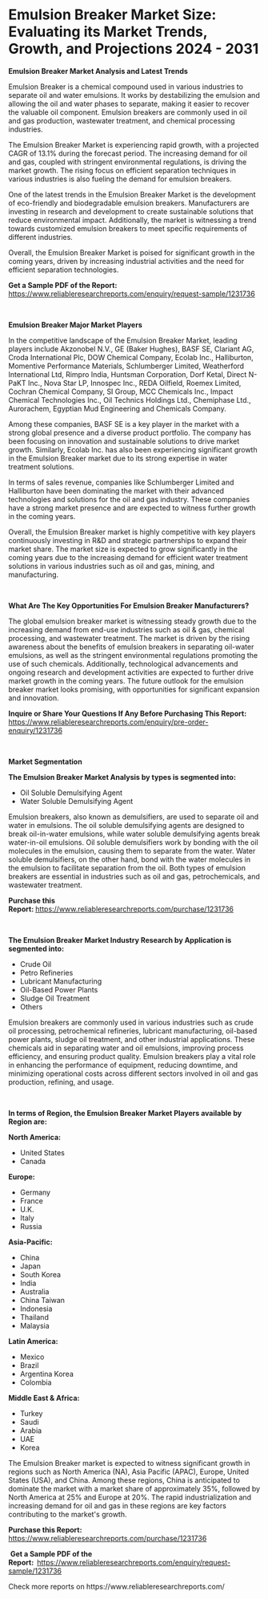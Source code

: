 <p><h1>Emulsion Breaker Market Size: Evaluating its Market Trends, Growth, and Projections 2024 - 2031</h1></p><p><strong>Emulsion Breaker Market Analysis and Latest Trends</strong></p>
<p><p>Emulsion Breaker is a chemical compound used in various industries to separate oil and water emulsions. It works by destabilizing the emulsion and allowing the oil and water phases to separate, making it easier to recover the valuable oil component. Emulsion breakers are commonly used in oil and gas production, wastewater treatment, and chemical processing industries.</p><p>The Emulsion Breaker Market is experiencing rapid growth, with a projected CAGR of 13.1% during the forecast period. The increasing demand for oil and gas, coupled with stringent environmental regulations, is driving the market growth. The rising focus on efficient separation techniques in various industries is also fueling the demand for emulsion breakers.</p><p>One of the latest trends in the Emulsion Breaker Market is the development of eco-friendly and biodegradable emulsion breakers. Manufacturers are investing in research and development to create sustainable solutions that reduce environmental impact. Additionally, the market is witnessing a trend towards customized emulsion breakers to meet specific requirements of different industries.</p><p>Overall, the Emulsion Breaker Market is poised for significant growth in the coming years, driven by increasing industrial activities and the need for efficient separation technologies.</p></p>
<p><strong>Get a Sample PDF of the Report:&nbsp;</strong> <a href="https://www.reliableresearchreports.com/enquiry/request-sample/1231736">https://www.reliableresearchreports.com/enquiry/request-sample/1231736</a></p>
<p>&nbsp;</p>
<p><strong>Emulsion Breaker Major Market Players</strong></p>
<p><p>In the competitive landscape of the Emulsion Breaker Market, leading players include Akzonobel N.V., GE (Baker Hughes), BASF SE, Clariant AG, Croda International Plc, DOW Chemical Company, Ecolab Inc., Halliburton, Momentive Performance Materials, Schlumberger Limited, Weatherford International Ltd, Rimpro India, Huntsman Corporation, Dorf Ketal, Direct N-PaKT Inc., Nova Star LP, Innospec Inc., REDA Oilfield, Roemex Limited, Cochran Chemical Company, SI Group, MCC Chemicals Inc., Impact Chemical Technologies Inc., Oil Technics Holdings Ltd., Chemiphase Ltd., Aurorachem, Egyptian Mud Engineering and Chemicals Company.</p><p>Among these companies, BASF SE is a key player in the market with a strong global presence and a diverse product portfolio. The company has been focusing on innovation and sustainable solutions to drive market growth. Similarly, Ecolab Inc. has also been experiencing significant growth in the Emulsion Breaker market due to its strong expertise in water treatment solutions.</p><p>In terms of sales revenue, companies like Schlumberger Limited and Halliburton have been dominating the market with their advanced technologies and solutions for the oil and gas industry. These companies have a strong market presence and are expected to witness further growth in the coming years.</p><p>Overall, the Emulsion Breaker market is highly competitive with key players continuously investing in R&D and strategic partnerships to expand their market share. The market size is expected to grow significantly in the coming years due to the increasing demand for efficient water treatment solutions in various industries such as oil and gas, mining, and manufacturing.</p></p>
<p>&nbsp;</p>
<p><strong>What Are The Key Opportunities For Emulsion Breaker Manufacturers?</strong></p>
<p><p>The global emulsion breaker market is witnessing steady growth due to the increasing demand from end-use industries such as oil & gas, chemical processing, and wastewater treatment. The market is driven by the rising awareness about the benefits of emulsion breakers in separating oil-water emulsions, as well as the stringent environmental regulations promoting the use of such chemicals. Additionally, technological advancements and ongoing research and development activities are expected to further drive market growth in the coming years. The future outlook for the emulsion breaker market looks promising, with opportunities for significant expansion and innovation.</p></p>
<p><strong>Inquire or Share Your Questions If Any Before Purchasing This Report:</strong> <a href="https://www.reliableresearchreports.com/enquiry/pre-order-enquiry/1231736">https://www.reliableresearchreports.com/enquiry/pre-order-enquiry/1231736</a></p>
<p>&nbsp;</p>
<p><strong>Market Segmentation</strong></p>
<p><strong>The Emulsion Breaker Market Analysis by types is segmented into:</strong></p>
<p><ul><li>Oil Soluble Demulsifying Agent</li><li>Water Soluble Demulsifying Agent</li></ul></p>
<p><p>Emulsion breakers, also known as demulsifiers, are used to separate oil and water in emulsions. The oil soluble demulsifying agents are designed to break oil-in-water emulsions, while water soluble demulsifying agents break water-in-oil emulsions. Oil soluble demulsifiers work by bonding with the oil molecules in the emulsion, causing them to separate from the water. Water soluble demulsifiers, on the other hand, bond with the water molecules in the emulsion to facilitate separation from the oil. Both types of emulsion breakers are essential in industries such as oil and gas, petrochemicals, and wastewater treatment.</p></p>
<p><strong>Purchase this Report:&nbsp;</strong><a href="https://www.reliableresearchreports.com/purchase/1231736">https://www.reliableresearchreports.com/purchase/1231736</a></p>
<p>&nbsp;</p>
<p><strong>The Emulsion Breaker Market Industry Research by Application is segmented into:</strong></p>
<p><ul><li>Crude Oil</li><li>Petro Refineries</li><li>Lubricant Manufacturing</li><li>Oil-Based Power Plants</li><li>Sludge Oil Treatment</li><li>Others</li></ul></p>
<p><p>Emulsion breakers are commonly used in various industries such as crude oil processing, petrochemical refineries, lubricant manufacturing, oil-based power plants, sludge oil treatment, and other industrial applications. These chemicals aid in separating water and oil emulsions, improving process efficiency, and ensuring product quality. Emulsion breakers play a vital role in enhancing the performance of equipment, reducing downtime, and minimizing operational costs across different sectors involved in oil and gas production, refining, and usage.</p></p>
<p>&nbsp;</p>
<p><strong>In terms of Region, the Emulsion Breaker Market Players available by Region are:</strong></p>
<p>
    <p> <strong> North America: </strong>
        <ul>
            <li>United States</li>
            <li>Canada</li>
        </ul>
        </p> 
    <p> <strong> Europe: </strong>
        <ul>
            <li>Germany</li>
            <li>France</li>
            <li>U.K.</li>
            <li>Italy</li>
            <li>Russia</li>
        </ul>
        </p> 
    <p> <strong> Asia-Pacific: </strong>
        <ul>
            <li>China</li>
            <li>Japan</li>
            <li>South Korea</li>
            <li>India</li>
            <li>Australia</li>
            <li>China Taiwan</li>
            <li>Indonesia</li>
            <li>Thailand</li>
            <li>Malaysia</li>
        </ul>
        </p> 
    <p> <strong> Latin America: </strong>
        <ul>
            <li>Mexico</li>
            <li>Brazil</li>
            <li>Argentina Korea</li>
            <li>Colombia</li>
        </ul>
        </p> 
    <p> <strong> Middle East & Africa: </strong>
        <ul>
            <li>Turkey</li>
            <li>Saudi</li>
            <li>Arabia</li>
            <li>UAE</li>
            <li>Korea</li>
        </ul>
    </p>
    </p>
<p><p>The Emulsion Breaker market is expected to witness significant growth in regions such as North America (NA), Asia Pacific (APAC), Europe, United States (USA), and China. Among these regions, China is anticipated to dominate the market with a market share of approximately 35%, followed by North America at 25% and Europe at 20%. The rapid industrialization and increasing demand for oil and gas in these regions are key factors contributing to the market's growth.</p></p>
<p><strong>Purchase this Report: </strong><a href="https://www.reliableresearchreports.com/purchase/1231736">https://www.reliableresearchreports.com/purchase/1231736</a></p>
<p>&nbsp;<strong>Get a Sample PDF of the Report:&nbsp;&nbsp;</strong><a href="https://www.reliableresearchreports.com/enquiry/request-sample/1231736">https://www.reliableresearchreports.com/enquiry/request-sample/1231736</a></p>
<p><strong></strong></p>
<p>Check more reports on https://www.reliableresearchreports.com/</p>